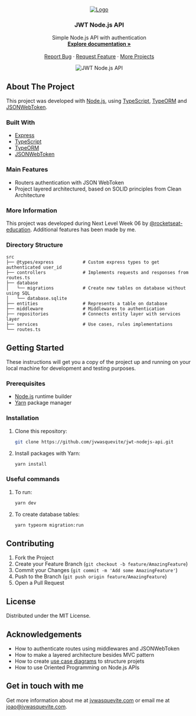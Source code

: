 <!-- 
Internal variables: 
`jvwasquevite`,
`jwt-nodejs-api`,
`JWT Node.js API`,
`Simple node.js API with authentication`,
`https://jvwasquevite.notion.site/NLW06-mission-nodeJS-51a92b212f6d4c958cab2fcf1edbc9f9`,
`demo_url`,
`https://raw.githubusercontent.com/rocketseat-education/nlw-06-nodejs/master/.github/preview.png`,
`Node.js`,
`project_info`
-->

<br />
<p align="center">
  <a href="https://github.com/jvwasquevite/jwt-nodejs-api">
    <img src="https://raw.githubusercontent.com/jvwasquevite/readme/main/logo.png?token=AMCADBC6EWPA6XJUKSPKSHLA7FU6W" alt="Logo">
  </a>

  <h3 align="center">JWT Node.js API</h3>

  <p align="center">
    Simple Node.js API with authentication
    <br />
    <a href="https://jvwasquevite.notion.site/NLW06-mission-nodeJS-51a92b212f6d4c958cab2fcf1edbc9f9"><strong>Explore documentation »</strong></a>
    <br />
    <br />
    <a href="https://github.com/jvwasquevite/jwt-nodejs-api/issues">Report Bug</a>
    ·
    <a href="https://github.com/jvwasquevite/jwt-nodejs-api/issues">Request Feature</a>
    ·
    <a href="https://github.com/jvwasquevite?tab=repositories">More Projects</a>
  </p>
</p>

<!-- made at screely.com, with: shadow on, plain regular window, no background, and 80x100px padding -->
<p align="center">
<img src="https://raw.githubusercontent.com/rocketseat-education/nlw-06-nodejs/master/.github/preview.png" alt="JWT Node.js API">
</p>

## About The Project

This project was developed with [Node.js](https://nodejs.org/en/), using [TypeScript](https://www.typescriptlang.org/), [TypeORM](https://typeorm.io/#/) and [JSONWebToken](https://github.com/auth0/node-jsonwebtoken#readme).

### Built With

* [Express](https://expressjs.com/pt-br/)
* [TypeScript](https://www.typescriptlang.org/)
* [TypeORM](https://typeorm.io/#/)
* [JSONWebToken](https://github.com/auth0/node-jsonwebtoken#readme)

### Main Features

* Routers authentication with JSON WebToken
* Project layered architectured, based on SOLID principles from Clean Architecture

### More Information

This project was developed during Next Level Week 06 by [@rocketseat-education](https://github.com/rocketseat-education/). Additional features has been made by me.

### Directory Structure

```
src
├── @types/express           # Custom express types to get authenticated user_id
├── controllers              # Implements requests and responses from routes.ts
├── database
│   └── migrations           # Create new tables on database without using SQL
│   └── database.sqlite
├── entities                 # Represents a table on database
├── middleware               # Middlewares to authentication
├── repositories             # Connects entity layer with services layer
├── services                 # Use cases, rules implementations
└── routes.ts
```


## Getting Started

These instructions will get you a copy of the project up and running on your local machine for development and testing purposes.

### Prerequisites

* [Node.js](https://nodejs.org/en/) runtime builder
* [Yarn](https://classic.yarnpkg.com/en/) package manager

### Installation

1. Clone this repository:
   ```sh
   git clone https://github.com/jvwasquevite/jwt-nodejs-api.git
   ```
2. Install packages with Yarn:
   ```sh
   yarn install
   ```
  
### Useful commands

1. To run:
   ```sh
   yarn dev
   ```
2. To create database tables:
   ```sh
   yarn typeorm migration:run
   ```

## Contributing

1. Fork the Project
2. Create your Feature Branch (`git checkout -b feature/AmazingFeature`)
3. Commit your Changes (`git commit -m 'Add some AmazingFeature'`)
4. Push to the Branch (`git push origin feature/AmazingFeature`)
5. Open a Pull Request

## License

Distributed under the MIT License.

## Acknowledgements

* How to authenticate routes using middlewares and JSONWebToken
* How to make a layered architecture besides MVC pattern
* How to create [use case diagrams](https://en.wikipedia.org/wiki/Use_case_diagram) to structure projets 
* How to use Oriented Programming on Node.js APIs

## Get in touch with me

Get more information about me at [jvwasquevite.com](https://jvwasquevite.com/) or email me at [joao@jvwasquevite.com](mailto:joao@jvwasquevite.com).
